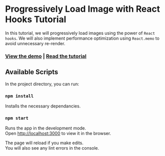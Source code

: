 # Progressively Load Image with React Hooks Tutorial
In this tutorial, we will progressively load images using the power of `React hooks`. We will also implement performance optimization using `React.memo` to avoid unnecessary re-render.

### [**View the demo**](https://nirajrajgor.github.io/react-hook-progressively-load-image/) | [**Read the tutorial**](https://codeburst.io/how-to-progressively-load-images-in-react-using-hooks-80c50fd447cd)

## Available Scripts

In the project directory, you can run:

### `npm install`

Installs the necessary dependancies.

### `npm start`

Runs the app in the development mode.<br />
Open [http://localhost:3000](http://localhost:3000) to view it in the browser.

The page will reload if you make edits.<br />
You will also see any lint errors in the console.